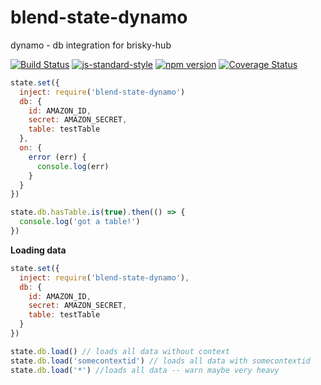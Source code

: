 # blend-state-dynamo
dynamo - db integration for brisky-hub

[![Build Status](https://travis-ci.org/vigour-io/blend-state-dynamo.svg?branch=master)](https://travis-ci.org/vigour-io/blend-state-dynamo)
[![js-standard-style](https://img.shields.io/badge/code%20style-standard-brightgreen.svg)](http://standardjs.com/)
[![npm version](https://badge.fury.io/js/blend-state-dynamo.svg)](https://badge.fury.io/js/vigour-base)
[![Coverage Status](https://coveralls.io/repos/github/vigour-io/blend-state-dynamo/badge.svg?branch=master)](https://coveralls.io/github/vigour-io/blend-state-dynamo?branch=master)

```javascript
state.set({
  inject: require('blend-state-dynamo')
  db: {
    id: AMAZON_ID,
    secret: AMAZON_SECRET,
    table: testTable
  },
  on: {
    error (err) {
      console.log(err)
    }
  }
})

state.db.hasTable.is(true).then(() => {
  console.log('got a table!')
})
```

**Loading data**
```javascript
state.set({
  inject: require('blend-state-dynamo'),
  db: {
    id: AMAZON_ID,
    secret: AMAZON_SECRET,
    table: testTable
  }
})

state.db.load() // loads all data without context
state.db.load('somecontextid') // loads all data with somecontextid
state.db.load('*') //loads all data -- warn maybe very heavy
```
